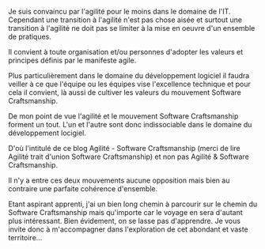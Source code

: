 Je suis convaincu par l'agilité pour le moins dans le domaine de l'IT. Cependant une transition à l'agilité n'est pas chose aisée et surtout une transition à l'agilité ne doit pas se limiter à la mise en oeuvre d'un ensemble de pratiques. 

Il convient à toute organisation et/ou personnes d'adopter les valeurs et principes définis par le manifeste agile. 

Plus particulièrement dans le domaine du développement logiciel il faudra veiller à ce que l'équipe ou les équipes vise l'excellence technique et pour cela il convient, là aussi de cultiver les valeurs du mouvement Software Craftsmanship. 

De mon point de vue l'agilité et le mouvement Software Craftsmanship forment un tout. L'un et l'autre sont donc indissociable dans le domaine du développement locigiel. 

D'où l'intitulé de ce blog Agilité - Software Craftsmanship (merci de lire Agilité trait d'union Software Craftsmanship) et non pas Agilité & Software Craftsmanship. 

Il n'y a entre ces deux mouvements aucune opposition mais bien au contraire une parfaite cohérence d'ensemble.

Etant aspirant apprenti, j'ai un bien long chemin à parcourir sur le chemin du Software Craftsmanship mais qu'importe car le voyage en sera d'autant plus intéressant. Bien évidement, on se lasse pas d'apprendre. Je vous invite donc à m'accompagner dans l'exploration de cet abondant et vaste territoire...